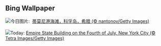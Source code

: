 ## Bing Wallpaper
![](https://www.bing.com/th?id=OHR.CorfuBeach_ZH-CN8660068587_UHD.jpg&w=1000)今日图片: &nbsp;[蒂莫尼港海滩，科孚岛，希腊 (© nantonov/Getty Images)](https://www.bing.com/th?id=OHR.CorfuBeach_ZH-CN8660068587_UHD.jpg)
<br><br/>
![](https://www.bing.com/th?id=OHR.EmpireFourth_EN-US1852348146_UHD.jpg&w=1000)Today: [Empire State Building on the Fourth of July, New York City (© Tetra Images/Getty Images)](https://www.bing.com/th?id=OHR.EmpireFourth_EN-US1852348146_UHD.jpg)
<br><br/>
